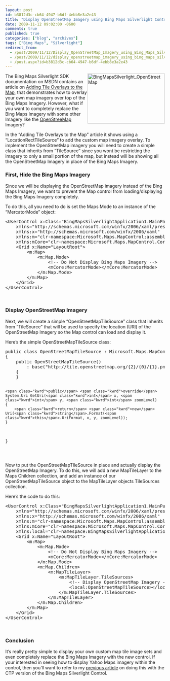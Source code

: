 ```yaml
---
layout: post
id: b3812d3c-cb64-4947-b6df-4ebb8e3a2e43
title: "Display OpenStreetMap Imagery using Bing Maps Silverlight Control v1"
date: 2009-11-12 09:02:00 -0600
comments: true
published: true
categories: ["blog", "archives"]
tags: ["Bing Maps", "Silverlight"]
redirect_from: 
  - /post/2009/11/12/Display_OpenStreetMap_Imagery_using_Bing_Maps_Silverlight_Control_Version_1_RTW
  - /post/2009/11/12/display_openstreetmap_imagery_using_bing_maps_silverlight_control_version_1_rtw
  - /post.aspx?id=b3812d3c-cb64-4947-b6df-4ebb8e3a2e43
---
```

<!-- more -->
<p><a href="/images/postsBingMapsSilverlight_OpenStreetMap.png"><img style="border-bottom: 0px; border-left: 0px; display: inline; margin-left: 0px; border-top: 0px; margin-right: 0px; border-right: 0px" title="BingMapsSilverlight_OpenStreetMap" src="/images/postsBingMapsSilverlight_OpenStreetMap_thumb.png" border="0" alt="BingMapsSilverlight_OpenStreetMap" width="244" height="158" align="right" /></a> The Bing Maps Silverlight SDK documentation on MSDN contains an article on <a href="http://msdn.microsoft.com/en-us/library/ee681902.aspx" target="_blank">Adding Tile Overlays to the Map</a>, that demonstrates how to overlay your own map imagery over top of the Bing Maps Imagery. However, what if you want to completely replace the Bing Maps Imagery with some other Imagery like the <a href="http://openstreetmap.org" target="_blank">OpenStreeMap</a> Imagery?</p>
<p>In the &ldquo;Adding Tile Overlays to the Map&rdquo; article it shows using a &ldquo;LocationRectTileSource&rdquo; to add the custom map imagery overlay. To implement the OpenStreetMap imagery you will need to create a simple class that inherits from &ldquo;TileSource&rdquo; since you wont be restricting the imagery to only a small portion of the map, but instead will be showing all the OpenStreetMap Imagery in place of the Bing Maps Imagery.</p>
<h3>First, Hide the Bing Maps Imagery</h3>
<p>Since we will be displaying the OpenStreetMap imagery instead of the Bing Maps Imagery, we want to prevent the Map control from loading/displaying the Bing Maps Imagery completely.</p>
<p>To do this, all you need to do is set the Maps Mode to an instance of the &ldquo;MercatorMode&rdquo; object:</p>
<pre class="csharpcode"><span class="kwrd">&lt;</span><span class="html">UserControl</span> <span class="attr">x:Class</span><span class="kwrd">="BingMapsSilverlightApplication1.MainPage"</span>
    <span class="attr">xmlns</span><span class="kwrd">="http://schemas.microsoft.com/winfx/2006/xaml/presentation"</span> 
    <span class="attr">xmlns:x</span><span class="kwrd">="http://schemas.microsoft.com/winfx/2006/xaml"</span>
    <span class="attr">xmlns:m</span><span class="kwrd">="clr-namespace:Microsoft.Maps.MapControl;assembly=Microsoft.Maps.MapControl"</span>
    <span class="attr">xmlns:mCore</span><span class="kwrd">="clr-namespace:Microsoft.Maps.MapControl.Core;assembly=Microsoft.Maps.MapControl"</span><span class="kwrd">&gt;</span>
    <span class="kwrd">&lt;</span><span class="html">Grid</span> <span class="attr">x:Name</span><span class="kwrd">="LayoutRoot"</span><span class="kwrd">&gt;</span>
        <span class="kwrd">&lt;</span><span class="html">m:Map</span><span class="kwrd">&gt;</span>
            <span class="kwrd">&lt;</span><span class="html">m:Map.Mode</span><span class="kwrd">&gt;</span>
                <span class="rem">&lt;!-- Do Not Display Bing Maps Imagery --&gt;</span>
                <span class="kwrd">&lt;</span><span class="html">mCore:MercatorMode</span><span class="kwrd">&gt;&lt;/</span><span class="html">mCore:MercatorMode</span><span class="kwrd">&gt;</span>
            <span class="kwrd">&lt;/</span><span class="html">m:Map.Mode</span><span class="kwrd">&gt;</span>
        <span class="kwrd">&lt;/</span><span class="html">m:Map</span><span class="kwrd">&gt;</span>
    <span class="kwrd">&lt;/</span><span class="html">Grid</span><span class="kwrd">&gt;</span>
<span class="kwrd">&lt;/</span><span class="html">UserControl</span><span class="kwrd">&gt;</span></pre>
<p><!-- .csharpcode, .csharpcode pre { 	font-size: small; 	color: black; 	font-family: consolas, "Courier New", courier, monospace; 	background-color: #ffffff; 	/*white-space: pre;*/ } .csharpcode pre { margin: 0em; } .csharpcode .rem { color: #008000; } .csharpcode .kwrd { color: #0000ff; } .csharpcode .str { color: #006080; } .csharpcode .op { color: #0000c0; } .csharpcode .preproc { color: #cc6633; } .csharpcode .asp { background-color: #ffff00; } .csharpcode .html { color: #800000; } .csharpcode .attr { color: #ff0000; } .csharpcode .alt  { 	background-color: #f4f4f4; 	width: 100%; 	margin: 0em; } .csharpcode .lnum { color: #606060; } --></p>
<p>&nbsp;</p>
<h3>Display OpenStreetMap Imagery</h3>
<p>Next, we will create a simple &ldquo;OpenStreetMapTileSource&rdquo; class that inherits from &ldquo;TileSource&rdquo; that will be used to specify the location (URI) of the OpenStreetMap Imagery so the Map control can load and display it.</p>
<p>Here&rsquo;s the simple OpenStreetMapTileSource class:</p>
<pre class="csharpcode"><span class="kwrd">public</span> <span class="kwrd">class</span> OpenStreetMapTileSource : Microsoft.Maps.MapControl.TileSource
{
    <span class="kwrd">public</span> OpenStreetMapTileSource()
        : <span class="kwrd">base</span>(<span class="str">"http://tile.openstreetmap.org/{2}/{0}/{1}.png"</span>)
    {
    }

    <span class="kwrd">public</span> <span class="kwrd">override</span> System.Uri GetUri(<span class="kwrd">int</span> x, <span class="kwrd">int</span> y, <span class="kwrd">int</span> zoomLevel)
    {
        <span class="kwrd">return</span> <span class="kwrd">new</span> Uri(<span class="kwrd">string</span>.Format(<span class="kwrd">this</span>.UriFormat, x, y, zoomLevel));
    }
}</pre>
<p><!-- .csharpcode, .csharpcode pre { 	font-size: small; 	color: black; 	font-family: consolas, "Courier New", courier, monospace; 	background-color: #ffffff; 	/*white-space: pre;*/ } .csharpcode pre { margin: 0em; } .csharpcode .rem { color: #008000; } .csharpcode .kwrd { color: #0000ff; } .csharpcode .str { color: #006080; } .csharpcode .op { color: #0000c0; } .csharpcode .preproc { color: #cc6633; } .csharpcode .asp { background-color: #ffff00; } .csharpcode .html { color: #800000; } .csharpcode .attr { color: #ff0000; } .csharpcode .alt  { 	background-color: #f4f4f4; 	width: 100%; 	margin: 0em; } .csharpcode .lnum { color: #606060; } --></p>
<p>&nbsp;</p>
<p>Now to put the OpenStreetMapTIleSource in place and actually display the OpenStreetMap Imagery. To do this, we will add a new MapTileLayer to the Maps Children collection, and add an instance of our OpenStreetMapTileSource object to the MapTileLayer objects TileSources collection.</p>
<p>Here&rsquo;s the code to do this:</p>
<pre class="csharpcode"><span class="kwrd">&lt;</span><span class="html">UserControl</span> <span class="attr">x:Class</span><span class="kwrd">="BingMapsSilverlightApplication1.MainPage"</span>
    <span class="attr">xmlns</span><span class="kwrd">="http://schemas.microsoft.com/winfx/2006/xaml/presentation"</span> 
    <span class="attr">xmlns:x</span><span class="kwrd">="http://schemas.microsoft.com/winfx/2006/xaml"</span>
    <span class="attr">xmlns:m</span><span class="kwrd">="clr-namespace:Microsoft.Maps.MapControl;assembly=Microsoft.Maps.MapControl"</span>
    <span class="attr">xmlns:mCore</span><span class="kwrd">="clr-namespace:Microsoft.Maps.MapControl.Core;assembly=Microsoft.Maps.MapControl"</span>
    <span class="attr">xmlns:local</span><span class="kwrd">="clr-namespace:BingMapsSilverlightApplication1"</span><span class="kwrd">&gt;</span>
    <span class="kwrd">&lt;</span><span class="html">Grid</span> <span class="attr">x:Name</span><span class="kwrd">="LayoutRoot"</span><span class="kwrd">&gt;</span>
        <span class="kwrd">&lt;</span><span class="html">m:Map</span><span class="kwrd">&gt;</span>
            <span class="kwrd">&lt;</span><span class="html">m:Map.Mode</span><span class="kwrd">&gt;</span>
                <span class="rem">&lt;!-- Do Not Display Bing Maps Imagery --&gt;</span>
                <span class="kwrd">&lt;</span><span class="html">mCore:MercatorMode</span><span class="kwrd">&gt;&lt;/</span><span class="html">mCore:MercatorMode</span><span class="kwrd">&gt;</span>
            <span class="kwrd">&lt;/</span><span class="html">m:Map.Mode</span><span class="kwrd">&gt;</span>
            <span class="kwrd">&lt;</span><span class="html">m:Map.Children</span><span class="kwrd">&gt;</span>
                <span class="kwrd">&lt;</span><span class="html">m:MapTileLayer</span><span class="kwrd">&gt;</span>
                    <span class="kwrd">&lt;</span><span class="html">m:MapTileLayer.TileSources</span><span class="kwrd">&gt;</span>
                        <span class="rem">&lt;!-- Display OpenStreetMap Imagery --&gt;</span>
                        <span class="kwrd">&lt;</span><span class="html">local:OpenStreetMapTileSource</span><span class="kwrd">&gt;&lt;/</span><span class="html">local:OpenStreetMapTileSource</span><span class="kwrd">&gt;</span>
                    <span class="kwrd">&lt;/</span><span class="html">m:MapTileLayer.TileSources</span><span class="kwrd">&gt;</span>
                <span class="kwrd">&lt;/</span><span class="html">m:MapTileLayer</span><span class="kwrd">&gt;</span>
            <span class="kwrd">&lt;/</span><span class="html">m:Map.Children</span><span class="kwrd">&gt;</span>
        <span class="kwrd">&lt;/</span><span class="html">m:Map</span><span class="kwrd">&gt;</span>
    <span class="kwrd">&lt;/</span><span class="html">Grid</span><span class="kwrd">&gt;</span>
<span class="kwrd">&lt;/</span><span class="html">UserControl</span><span class="kwrd">&gt;</span></pre>
<p>&nbsp;</p>
<h3>Conclusion</h3>
<p>It&rsquo;s really pretty simple to display your own custom map tile image sets and even completely replace the Bing Maps Imagery with the new control. If your interested in seeing how to display Yahoo Maps imagery within the control, then you&rsquo;ll want to refer to my <a href="/post.aspx?id=88a585cd-f90a-40e1-963d-ca1932ce2535" target="_blank">previous article</a> on doing this with the CTP version of the Bing Maps Silverlight Control.</p>

